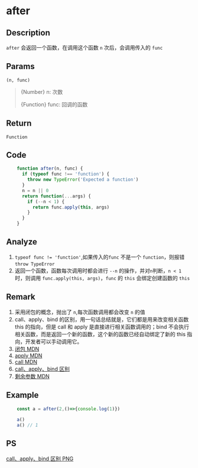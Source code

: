 # after

## Description 
`after` 会返回一个函数，在调用这个函数 `n` 次后，会调用传入的 `func` 
## Params
`(n, func)`
> {Number} n: 次数
> 
> {Function} func: 回调的函数
> 

## Return
`Function`

## Code
```js
    function after(n, func) {
      if (typeof func !== 'function') {
        throw new TypeError('Expected a function')
      }
      n = n || 0
      return function(...args) {
        if (--n < 1) {
          return func.apply(this, args)
        }
      }
    }
```

## Analyze
1. `typeof func != 'function'`,如果传入的`func` 不是一个 `function`，则报错 `throw TypeError`
2. 返回一个函数，函数每次调用时都会进行 `--n` 的操作，并对`n`判断，`n < 1` 时，则调用 `func.apply(this, args)`，`func` 的 `this` 会绑定创建函数的 `this`

## Remark
1. 采用闭包的概念，抛出了 `n`,每次函数调用都会改变 `n` 的值
2. call、apply、bind 的区别，用一句话总结就是，它们都是用来改变相关函数 this 的指向，但是 call 和 apply 是直接进行相关函数调用的；bind 不会执行相关函数，而是返回一个新的函数，这个新的函数已经自动绑定了新的 this 指向，开发者可以手动调用它。
3. [闭包 MDN](https://developer.mozilla.org/zh-CN/docs/Web/JavaScript/Closures)
4. [apply MDN](https://developer.mozilla.org/zh-CN/docs/Web/JavaScript/Reference/Global_Objects/Function/apply)
5. [call MDN](https://developer.mozilla.org/zh-CN/docs/Web/JavaScript/Reference/Global_Objects/Function/call)
6. [call、apply、bind 区别](https://juejin.cn/post/6844903567967387656#comment)
7. [剩余参数 MDN](https://developer.mozilla.org/zh-CN/docs/Web/JavaScript/Reference/Functions/Rest_parameters)
## Example
```js
    const a = after(2,()=>{console.log(1)})
    
    a()
    a() // 1
```

## PS
[call、apply、bind 区别 PNG](/assets/call_apply_bind.png)
